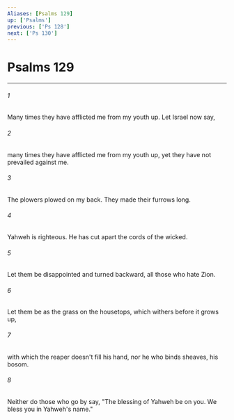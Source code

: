 ```yaml
---
Aliases: [Psalms 129]
up: ['Psalms']
previous: ['Ps 128']
next: ['Ps 130']
---
```

# Psalms 129
***





###### 1 

Many times they have afflicted me from my youth up. Let Israel now say, 



###### 2 

many times they have afflicted me from my youth up, yet they have not prevailed against me. 



###### 3 

The plowers plowed on my back. They made their furrows long. 



###### 4 

Yahweh is righteous. He has cut apart the cords of the wicked. 



###### 5 

Let them be disappointed and turned backward, all those who hate Zion. 



###### 6 

Let them be as the grass on the housetops, which withers before it grows up, 



###### 7 

with which the reaper doesn't fill his hand, nor he who binds sheaves, his bosom. 



###### 8 

Neither do those who go by say, "The blessing of Yahweh be on you. We bless you in Yahweh's name."
